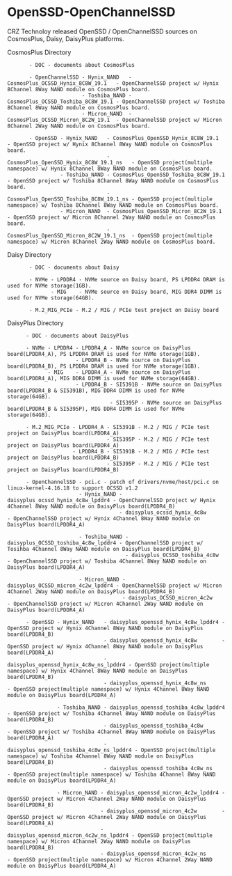 # OpenSSD-OpenChannelSSD

CRZ Technoloy released OpenSSD / OpenChannelSSD sources on CosmosPlus, Daisy, DaisyPlus platforms.

CosmosPlus Directory

           - DOC - documents about CosmosPlus

           - OpenChannelSSD - Hynix_NAND   - CosmosPlus_OCSSD_Hynix_8C8W_19.1   - OpenChannelSSD project w/ Hynix 8Channel 8Way NAND module on CosmosPlus board.
                            - Toshiba_NAND - CosmosPlus_OCSSD_Toshiba_8C8W_19.1 - OpenChannelSSD project w/ Toshiba 8Channel 8Way NAND module on CosmosPlus board.
                            - Micron_NAND  - CosmosPlus_OCSSD_Micron_8C2W_19.1  - OpenChannelSSD project w/ Micron 8Channel 2Way NAND module on CosmosPlus board.

           - OpenSSD - Hynix_NAND   - CosmosPlus_OpenSSD_Hynix_8C8W_19.1      - OpenSSD project w/ Hynix 8Channel 8Way NAND module on CosmosPlus board.
                                    - CosmosPlus_OpenSSD_Hynix_8C8W_19.1_ns   - OpenSSD project(multiple namespace) w/ Hynix 8Channel 8Way NAND module on CosmosPlus board.
                     - Toshiba_NAND - CosmosPlus_OpenSSD_Toshiba_8C8W_19.1    - OpenSSD project w/ Toshiba 8Channel 8Way NAND module on CosmosPlus board.
                                    - CosmosPlus_OpenSSD_Toshiba_8C8W_19.1_ns - OpenSSD project(multiple namespace) w/ Toshiba 8Channel 8Way NAND module on CosmosPlus board.
                     - Micron_NAND  - CosmosPlus_OpenSSD_Micron_8C2W_19.1     - OpenSSD project w/ Micron 8Channel 2Way NAND module on CosmosPlus board.
                                    - CosmosPlus_OpenSSD_Micron_8C2W_19.1_ns  - OpenSSD project(multiple namespace) w/ Micron 8Channel 2Way NAND module on CosmosPlus board.

Daisy Directory

           - DOC - documents about Daisy

           - NVMe - LPDDR4 - NVMe source on Daisy board, PS LPDDR4 DRAM is used for NVMe storage(1GB).
                  - MIG    - NVMe source on Daisy board, MIG DDR4 DIMM is used for NVMe storage(64GB).
		  
           - M.2_MIG_PCIe - M.2 / MIG / PCIe test project on Daisy board
		  
		  
DaisyPlus Directory

          - DOC - documents about DaisyPlus

          - NVMe - LPDDR4 - LPDDR4_A - NVMe source on DaisyPlus board(LPDDR4_A), PS LPDDR4 DRAM is used for NVMe storage(1GB).
                          - LPDDR4_B - NVMe source on DaisyPlus board(LPDDR4_B), PS LPDDR4 DRAM is used for NVMe storage(1GB).
                 - MIG    - LPDDR4_A - NVMe source on DaisyPlus board(LPDDR4_A), MIG DDR4 DIMM is used for NVMe storage(64GB).
                          - LPDDR4_B - SI5391B - NVMe source on DaisyPlus board(LPDDR4_B & SI5391B), MIG DDR4 DIMM is used for NVMe storage(64GB).
                                     - SI5395P - NVMe source on DaisyPlus board(LPDDR4_B & SI5395P), MIG DDR4 DIMM is used for NVMe storage(64GB).

          - M.2_MIG_PCIe - LPDDR4_A - SI5391B - M.2 / MIG / PCIe test project on DaisyPlus board(LPDDR4_A)      
                                    - SI5395P - M.2 / MIG / PCIe test project on DaisyPlus board(LPDDR4_A)
                         - LPDDR4_B - SI5391B - M.2 / MIG / PCIe test project on DaisyPlus board(LPDDR4_B)
                                    - SI5395P - M.2 / MIG / PCIe test project on DaisyPlus board(LPDDR4_B)

          - OpenChannelSSD - pci.c - patch of drivers/nvme/host/pci.c on linux-kernel-4.16.18 to support OCSSD v1.2
                           - Hynix_NAND - daisyplus_ocssd_hynix_4c8w_lpddr4 - OpenChannelSSD project w/ Hynix 4Channel 8Way NAND module on DaisyPlus board(LPDDR4_B)
                                        - daisyplus_ocssd_hynix_4c8w        - OpenChannelSSD project w/ Hynix 4Channel 8Way NAND module on DaisyPlus board(LPDDR4_A)

                           - Toshiba_NAND - daisyplus_OCSSD_toshiba_4c8w_lpddr4 - OpenChannelSSD project w/ Tosihba 4Channel 8Way NAND module on DaisyPlus board(LPDDR4_B)
                                          - daisyplus_OCSSD_toshiba_4c8w        - OpenChannelSSD project w/ Toshiba 4Channel 8Way NAND module on DaisyPlus board(LPDDR4_A)

                           - Micron_NAND - daisyplus_OCSSD_micron_4c2w_lpddr4 - OpenChannelSSD project w/ Micron 4Channel 2Way NAND module on DaisyPlus board(LPDDR4_B)
                                         - daisyplus_OCSSD_micron_4c2w        - OpenChannelSSD project w/ Micron 4Channel 2Way NAND module on DaisyPlus board(LPDDR4_A)
										 
          - OpenSSD - Hynix_NAND   - daisyplus_openssd_hynix_4c8w_lpddr4 - OpenSSD project w/ Hynix 4Channel 8Way NAND module on DaisyPlus board(LPDDR4_B) 
                                   - daisyplus_openssd_hynix_4c8w        - OpenSSD project w/ Hynix 4Channel 8Way NAND module on DaisyPlus board(LPDDR4_A) 
                                   - daisyplus_openssd_hynix_4c8w_ns_lpddr4 - OpenSSD project(multiple namespace) w/ Hynix 4Channel 8Way NAND module on DaisyPlus board(LPDDR4_B)
                                   - daisyplus_openssd_hynix_4c8w_ns        - OpenSSD project(multiple namespace) w/ Hynix 4Channel 8Way NAND module on DaisyPlus board(LPDDR4_A)

                    - Toshiba_NAND - daisyplus_openssd_toshiba_4c8w_lpddr4 - OpenSSD project w/ Toshiba 4Channel 8Way NAND module on DaisyPlus board(LPDDR4_B)
                                   - daisyplus_openssd_toshiba_4c8w        - OpenSSD project w/ Toshiba 4Channel 8Way NAND module on DaisyPlus board(LPDDR4_A)
                                   - daisyplus_openssd_toshiba_4c8w_ns_lpddr4 - OpenSSD project(multiple namespace) w/ Toshiba 4Channel 8Way NAND module on DaisyPlus board(LPDDR4_B)
                                   - daisyplus_openssd_toshiba_4c8w_ns        - OpenSSD project(multiple namespace) w/ Toshiba 4Channel 8Way NAND module on DaisyPlus board(LPDDR4_A)

                    - Micron_NAND - daisyplus_openssd_micron_4c2w_lpddr4 - OpenSSD project w/ Micron 4Channel 2Way NAND module on DaisyPlus board(LPDDR4_B)
                                  - daisyplus_openssd_micron_4c2w        - OpenSSD project w/ Micron 4Channel 2Way NAND module on DaisyPlus board(LPDDR4_A)
                                  - daisyplus_openssd_micron_4c2w_ns_lpddr4 - OpenSSD project(multiple namespace) w/ Micron 4Channel 2Way NAND module on DaisyPlus board(LPDDR4_B)
                                  - daisyplus_openssd_micron_4c2w_ns        - OpenSSD project(multiple namespace) w/ Micron 4Channel 2Way NAND module on DaisyPlus board(LPDDR4_A)
